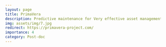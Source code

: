 ```yaml
---
layout: page
title: PrimaVera
description: Predictive maintenance for Very effective asset management (PrimaVera). Dutch National Research Agenda (NWA).
img: assets/img/7.jpg
redirect: https://primavera-project.com/
importance: 4
category: Post-doc
---
```


